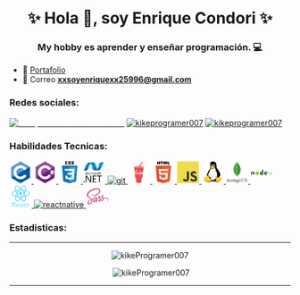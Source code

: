 
<h1 align="center">✨ Hola 👋, soy Enrique Condori ✨</h1>
<h3 align="center">My hobby es aprender y enseñar programación. 💻</h3>

- 🔗 [Portafolio](https://soykike.com/)
- 📩 Correo **xxsoyenriquexx25996@gmail.com**

<h3 align="left">Redes sociales:</h3>
<p align="left">
<a href="https://www.linkedin.com/in/enrique-condori-224b72208" target="_blank"><img align="center" src="https://user-images.githubusercontent.com/86984317/194783856-8c0ccee4-c125-4dc4-a223-fb40cb481da4.png" alt="enrique-condori-224b72208" height="44" width="44" style="color: #FFF;" /></a>
  <a href="https://www.facebook.com/EnriquePlayer" target="_blank"><img align="center" src="https://user-images.githubusercontent.com/86984317/194783572-aad81dc0-dc7e-4114-be9a-0e298275d401.png" alt="kikeprogramer007" height="50" width="50" /></a>
<a href="https://www.instagram.com/condori2667/" target="_blank"><img align="center" src="https://user-images.githubusercontent.com/86984317/194783655-7cd029b9-1ded-4a60-bf72-4e5249aa0b6b.png" alt="kikeprogramer007" height="50" width="50" /></a>
</p>





<h3 align="left">Habilidades Tecnicas:</h3>

<p align="left"> <a href="https://www.cprogramming.com/" target="_blank"> <img src="https://raw.githubusercontent.com/devicons/devicon/master/icons/c/c-original.svg" alt="c" width="40" height="40"/> </a> <a href="https://www.w3schools.com/cs/" target="_blank"> <img src="https://raw.githubusercontent.com/devicons/devicon/master/icons/csharp/csharp-original.svg" alt="csharp" width="40" height="40"/> </a> <a href="https://www.w3schools.com/css/" target="_blank"> <img src="https://raw.githubusercontent.com/devicons/devicon/master/icons/css3/css3-original-wordmark.svg" alt="css3" width="40" height="40"/> </a> <a href="https://dotnet.microsoft.com/" target="_blank"> <img src="https://raw.githubusercontent.com/devicons/devicon/master/icons/dot-net/dot-net-original-wordmark.svg" alt="dotnet" width="40" height="40"/> </a> <a href="https://git-scm.com/" target="_blank"> <img src="https://www.vectorlogo.zone/logos/git-scm/git-scm-icon.svg" alt="git" width="40" height="40"/> </a> <a href="https://gulpjs.com" target="_blank"> <img src="https://raw.githubusercontent.com/devicons/devicon/master/icons/gulp/gulp-plain.svg" alt="gulp" width="40" height="40"/> </a> <a href="https://www.w3.org/html/" target="_blank"> <img src="https://raw.githubusercontent.com/devicons/devicon/master/icons/html5/html5-original-wordmark.svg" alt="html5" width="40" height="40"/> </a> <a href="https://developer.mozilla.org/en-US/docs/Web/JavaScript" target="_blank"> <img src="https://raw.githubusercontent.com/devicons/devicon/master/icons/javascript/javascript-original.svg" alt="javascript" width="40" height="40"/> </a> <a href="https://www.linux.org/" target="_blank"> <img src="https://raw.githubusercontent.com/devicons/devicon/master/icons/linux/linux-original.svg" alt="linux" width="40" height="40"/> </a> <a href="https://www.mongodb.com/" target="_blank"> <img src="https://raw.githubusercontent.com/devicons/devicon/master/icons/mongodb/mongodb-original-wordmark.svg" alt="mongodb" width="40" height="40"/> </a> <a href="https://nodejs.org" target="_blank"> <img src="https://raw.githubusercontent.com/devicons/devicon/master/icons/nodejs/nodejs-original-wordmark.svg" alt="nodejs" width="40" height="40"/> </a> <a href="https://reactjs.org/" target="_blank"> <img src="https://raw.githubusercontent.com/devicons/devicon/master/icons/react/react-original-wordmark.svg" alt="react" width="40" height="40"/> </a> <a href="https://reactnative.dev/" target="_blank"> <img src="https://reactnative.dev/img/header_logo.svg" alt="reactnative" width="40" height="40"/> </a> <a href="https://sass-lang.com" target="_blank"> <img src="https://raw.githubusercontent.com/devicons/devicon/master/icons/sass/sass-original.svg" alt="sass" width="40" height="40"/> </a> </p>


<h3 align="left">Estadisticas:</h3>
<hr/>
<p align="center"><img  src="https://github-readme-stats.vercel.app/api/top-langs?username=kikeProgramer007&show_icons=true&locale=en&layout=compact" alt="kikeProgramer007" /></p>
<p align="center">&nbsp;<img  src="https://github-readme-stats.vercel.app/api?username=kikeProgramer007&show_icons=true&locale=en" alt="kikeProgramer007" /></p>
<hr/>
